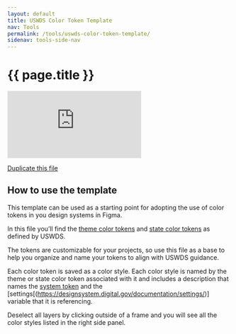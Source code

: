 ```yaml
---
layout: default
title: USWDS Color Token Template 
nav: Tools
permalink: /tools/uswds-color-token-template/
sidenav: tools-side-nav
---
```

# {{ page.title }}

<div class="iframe-container">
<iframe class="responsive-iframe" style="border: 1px solid rgba(0, 0, 0, 0.1);" src="https://www.figma.com/embed?embed_host=share&url=https%3A%2F%2Fwww.figma.com%2Ffile%2FSm2zi00hmcM5VE4ZWeTulB%2FUSWDS-Color-Token-Template%3Fnode-id%3D0%253A1" allowfullscreen></iframe>
</div>

<a href="https://www.figma.com/community/file/1024394345443465950" class="usa-button usa-button--outline">Duplicate this file</a>

## How to use the template
This template can be used as a starting point for adopting the use of color tokens in you design systems in Figma. 

In this file you’ll find the [theme color tokens](https://designsystem.digital.gov/design-tokens/color/theme-tokens/) and [state color tokens](https://designsystem.digital.gov/design-tokens/color/state-tokens/) as defined by USWDS. 

The tokens are customizable for your projects, so use this file as a base to help you organize and name your tokens to align with USWDS guidance. 

Each color token is saved as a color style. Each color style is named by the theme or state color token associated with it and includes a description that names the [system token](https://designsystem.digital.gov/design-tokens/color/system-tokens/) and the [settings[(https://designsystem.digital.gov/documentation/settings/)] variable that it is referencing. 

Deselect all layers by clicking outside of a frame and you will see all the color styles listed in the right side panel. 